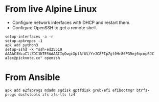 # From live Alpine Linux

- Configure network interfaces with DHCP and restart them.
- Configure OpenSSH to get a remote shell.

```
setup-interfaces -a -r
setup-apkrepos -1
apk add python3
setup-sshd -k "ssh-ed25519 AAAAC3NzaC1lZDI1NTE5AAAAIIqQwgcXplAfUV/YeJC8FIpZgl0Hr86P35mj6qcnpEJC alex@picknote.co" openssh
```

# From Ansible
```
apk add e2fsprogs mdadm sgdisk gptfdisk grub-efi efibootmgr btrfs-progs dosfstools zfs zfs-lts lz4

```
